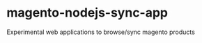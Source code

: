 magento-nodejs-sync-app
=======================

Experimental web applications to browse/sync magento products